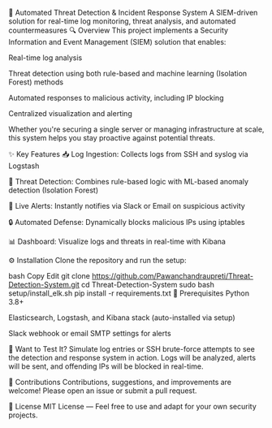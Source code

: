 🚨 Automated Threat Detection & Incident Response System
A SIEM-driven solution for real-time log monitoring, threat analysis, and automated countermeasures
🔍 Overview
This project implements a Security Information and Event Management (SIEM) solution that enables:

Real-time log analysis

Threat detection using both rule-based and machine learning (Isolation Forest) methods

Automated responses to malicious activity, including IP blocking

Centralized visualization and alerting

Whether you're securing a single server or managing infrastructure at scale, this system helps you stay proactive against potential threats.

✨ Key Features
📥 Log Ingestion: Collects logs from SSH and syslog via Logstash

🧠 Threat Detection: Combines rule-based logic with ML-based anomaly detection (Isolation Forest)

📢 Live Alerts: Instantly notifies via Slack or Email on suspicious activity

🔒 Automated Defense: Dynamically blocks malicious IPs using iptables

📊 Dashboard: Visualize logs and threats in real-time with Kibana

⚙️ Installation
Clone the repository and run the setup:

bash
Copy
Edit
git clone https://github.com/Pawanchandraupreti/Threat-Detection-System.git
cd Threat-Detection-System
sudo bash setup/install_elk.sh
pip install -r requirements.txt
📌 Prerequisites
Python 3.8+

Elasticsearch, Logstash, and Kibana stack (auto-installed via setup)

Slack webhook or email SMTP settings for alerts

🧪 Want to Test It?
Simulate log entries or SSH brute-force attempts to see the detection and response system in action. Logs will be analyzed, alerts will be sent, and offending IPs will be blocked in real-time.

🤝 Contributions
Contributions, suggestions, and improvements are welcome! Please open an issue or submit a pull request.

📜 License
MIT License — Feel free to use and adapt for your own security projects.